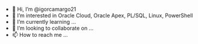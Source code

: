 - 👋 Hi, I’m @igorcamargo21
- 👀 I’m interested in Oracle Cloud, Oracle Apex, PL/SQL, Linux, PowerShell
- 🌱 I’m currently learning ...
- 💞️ I’m looking to collaborate on ...
- 📫 How to reach me ...

<!---
igorcamargo21/igorcamargo21 is a ✨ special ✨ repository because its `README.md` (this file) appears on your GitHub profile.
You can click the Preview link to take a look at your changes.
--->
